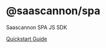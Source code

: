 # @saascannon/spa

Saascannon SPA JS SDK

[Quickstart Guide](https://docs.saascannon.com/guides/quickstart-spa)
